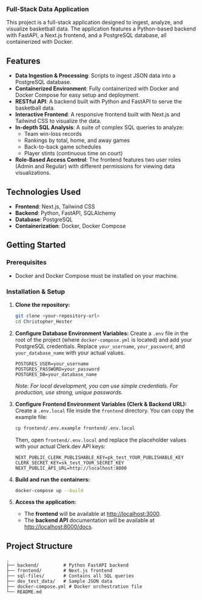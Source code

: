 ### Full-Stack Data Application

This project is a full-stack application designed to ingest, analyze, and visualize basketball data. The application features a Python-based backend with FastAPI, a Next.js frontend, and a PostgreSQL database, all containerized with Docker.

## Features

- **Data Ingestion & Processing**: Scripts to ingest JSON data into a PostgreSQL database.
- **Containerized Environment**: Fully containerized with Docker and Docker Compose for easy setup and deployment.
- **RESTful API**: A backend built with Python and FastAPI to serve the basketball data.
- **Interactive Frontend**: A responsive frontend built with Next.js and Tailwind CSS to visualize the data.
- **In-depth SQL Analysis**: A suite of complex SQL queries to analyze:
  - Team win-loss records
  - Rankings by total, home, and away games
  - Back-to-back game schedules
  - Player stints (continuous time on court)
- **Role-Based Access Control**: The frontend features two user roles (Admin and Regular) with different permissions for viewing data visualizations.

## Technologies Used

- **Frontend**: Next.js, Tailwind CSS
- **Backend**: Python, FastAPI, SQLAlchemy
- **Database**: PostgreSQL
- **Containerization**: Docker, Docker Compose

## Getting Started

### Prerequisites

- Docker and Docker Compose must be installed on your machine.

### Installation & Setup

1.  **Clone the repository:**

    ```bash
    git clone <your-repository-url>
    cd Christopher_Hester
    ```

2.  **Configure Database Environment Variables:**
    Create a `.env` file in the root of the project (where `docker-compose.yml` is located) and add your PostgreSQL credentials. Replace `your_username`, `your_password`, and `your_database_name` with your actual values.

    ```dotenv
    POSTGRES_USER=your_username
    POSTGRES_PASSWORD=your_password
    POSTGRES_DB=your_database_name
    ```

    _Note: For local development, you can use simple credentials. For production, use strong, unique passwords._

3.  **Configure Frontend Environment Variables (Clerk & Backend URL):**
    Create a `.env.local` file inside the `frontend` directory. You can copy the example file:

    ```bash
    cp frontend/.env.example frontend/.env.local
    ```

    Then, open `frontend/.env.local` and replace the placeholder values with your actual Clerk.dev API keys:

    ```dotenv
    NEXT_PUBLIC_CLERK_PUBLISHABLE_KEY=pk_test_YOUR_PUBLISHABLE_KEY
    CLERK_SECRET_KEY=sk_test_YOUR_SECRET_KEY
    NEXT_PUBLIC_API_URL=http://localhost:8000
    ```

4.  **Build and run the containers:**

    ```bash
    docker-compose up --build
    ```

5.  **Access the application:**
    - The **frontend** will be available at [http://localhost:3000](http://localhost:3000).
    - The **backend API** documentation will be available at [http://localhost:8000/docs](http://localhost:8000/docs).

## Project Structure

```
.
├── backend/         # Python FastAPI backend
├── frontend/        # Next.js frontend
├── sql-files/       # Contains all SQL queries
├── dev_test_data/   # Sample JSON data
├── docker-compose.yml # Docker orchestration file
└── README.md
```
